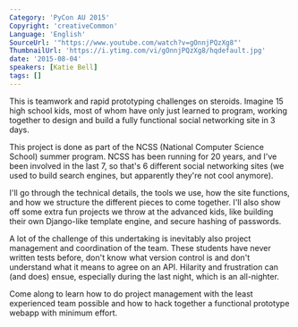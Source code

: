 ```yaml
---
Category: 'PyCon AU 2015'
Copyright: 'creativeCommon'
Language: 'English'
SourceUrl: '"https://www.youtube.com/watch?v=gOnnjPQzXg8"'
ThumbnailUrl: 'https://i.ytimg.com/vi/gOnnjPQzXg8/hqdefault.jpg'
date: '2015-08-04'
speakers: [Katie Bell]
tags: []
---
```

This is teamwork and rapid prototyping challenges on steroids. Imagine 15 high school kids, most of whom have only just learned to program, working together to design and build a fully functional social networking site in 3 days. 

This project is done as part of the NCSS (National Computer Science School) summer program. NCSS has been running for 20 years, and I've been involved in the last 7, so that's 6 different social networking sites (we used to build search engines, but apparently they're not cool anymore).

I'll go through the technical details, the tools we use, how the site functions, and how we structure the different pieces to come together. I'll also show off some extra fun projects we throw at the advanced kids, like building their own Django-like template engine, and secure hashing of passwords.

A lot of the challenge of this undertaking is inevitably also project management and coordination of the team. These students have never written tests before, don't know what version control is and don't understand what it means to agree on an API. Hilarity and frustration can (and does) ensue, especially during the last night, which is an all-nighter.

Come along to learn how to do project management with the least experienced team possible and how to hack together a functional prototype webapp with minimum effort.
